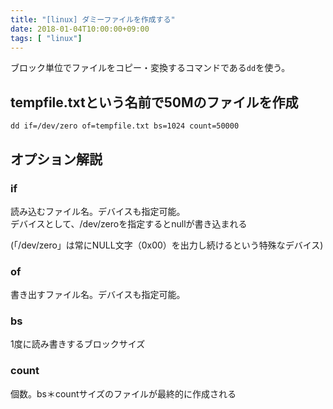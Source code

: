 ```yaml
---
title: "[linux] ダミーファイルを作成する"
date: 2018-01-04T10:00:00+09:00
tags: [ "linux"]
---
```


ブロック単位でファイルをコピー・変換するコマンドである`dd`を使う。

## tempfile.txtという名前で50Mのファイルを作成

```
dd if=/dev/zero of=tempfile.txt bs=1024 count=50000
```

## オプション解説

### if
読み込むファイル名。デバイスも指定可能。  
デバイスとして、/dev/zeroを指定するとnullが書き込まれる

(「/dev/zero」は常にNULL文字（0x00）を出力し続けるという特殊なデバイス)

### of
書き出すファイル名。デバイスも指定可能。

### bs
1度に読み書きするブロックサイズ

### count
個数。bs＊countサイズのファイルが最終的に作成される　
